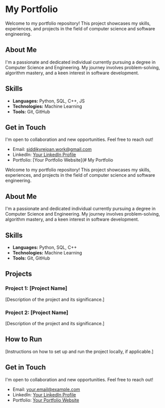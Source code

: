 # My Portfolio

Welcome to my portfolio repository! This project showcases my skills, experiences, and projects in the field of computer science and software engineering.

## About Me

I'm a passionate and dedicated individual currently pursuing a degree in Computer Science and Engineering. My journey involves problem-solving, algorithm mastery, and a keen interest in software development.

## Skills

- **Languages:** Python, SQL, C++, JS
- **Technologies:** Machine Learning
- **Tools:** Git, GitHub

## Get in Touch

I'm open to collaboration and new opportunities. Feel free to reach out!

- Email: siddikyrejoan.work@gmail.com
- LinkedIn: [Your LinkedIn Profile](https://www.linkedin.com/in/rejoan-siddiky/)
- Portfolio: [Your Portfolio Website](# My Portfolio

Welcome to my portfolio repository! This project showcases my skills, experiences, and projects in the field of computer science and software engineering.

## About Me

I'm a passionate and dedicated individual currently pursuing a degree in Computer Science and Engineering. My journey involves problem-solving, algorithm mastery, and a keen interest in software development.

## Skills

- **Languages:** Python, SQL, C++
- **Technologies:** Machine Learning
- **Tools:** Git, GitHub

## Projects

### Project 1: [Project Name]

[Description of the project and its significance.]

### Project 2: [Project Name]

[Description of the project and its significance.]

## How to Run

[Instructions on how to set up and run the project locally, if applicable.]

## Get in Touch

I'm open to collaboration and new opportunities. Feel free to reach out!

- Email: your.email@example.com
- LinkedIn: [Your LinkedIn Profile](https://www.linkedin.com/in/rejoan-siddiky/)
- Portfolio: [Your Portfolio Website](https://github.com/oshanto-ctrl/portfolio)
